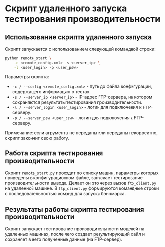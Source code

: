 # Скрипт удаленного запуска тестирования производительности

## Использование скрипта удаленного запуска

Скрипт запускается с использованием следующей командной строки:
```bash
python remote_start \
    -с <remote_config.xml> -s <server_ip> \
    -l <user_login> -p <user_psw>
```

Параметры скрипта:
- `-с / --config <remote_config.xml>` - путь до файла конфигурации,
  содержащего информацию о тестах.
- `-s / --server_ip <server_ip>` - IP-адрес FTP-сервера,
  на котором сохраняются результаты тестирования производительности.
- `-l / --server_login <user_login>` - логин для подключения к FTP-серверу.
- `-p / --server_psw <user_psw>` - логин для подключения к FTP-серверу.

Примечание: если агрументы не переданы или переданы
некорректно, скрипт закончит свою работу.

## Работа скрипта тестирования производительности

Скрипт `remote_start.py` проходит по списку машин, параметры которых приведены
в конфигурационном файле, запускает тестирование производительности вывода.
Делает он это через вызов `ftp_client.py` на удаленной машине.
В `ftp_client.py` формируются командные строки с последовательностью команд
для запуска бэнчмарка.

## Результаты работы скрипта тестирования производительности

Скрипт запускает тестирование производительности моделей на удаленных машинах,
после чего создает результирующий файл и сохраняет в него полученные данные
(на FTP-сервер).
